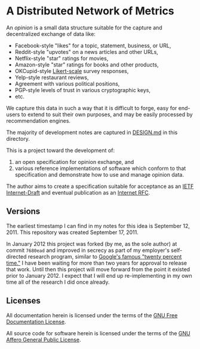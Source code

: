 # A Distributed Network of Metrics

An *opinion* is a small data structure suitable for the capture and decentralized exchange of data like:

- Facebook-style "likes" for a topic, statement, business, or URL,
- Reddit-style "upvotes" on a news articles and other URLs,
- Netflix-style "star" ratings for movies,
- Amazon-style "star" ratings for books and other products,
- OKCupid-style [Likert-scale][likert] survey responses,
- Yelp-style restaurant reviews,
- Agreement with various political positions,
- PGP-style levels of trust in various cryptographic keys,
- etc.

We capture this data in such a way that it is difficult to forge, easy for end-users to extend to suit their own purposes, and may be easily processed by recommendation engines.

The majority of development notes are captured in [DESIGN.md][] in this directory.

This is a project toward the development of:

1. an open specification for opinion exchange, and
2. various reference implementations of software which conform to that specification and demonstrate how to use and manage opinion data.

The author aims to create a specification suitable for acceptance as an [IETF Internet-Draft][] and eventual publication as an [Internet RFC][].

## Versions

The earliest timestamp I can find in my notes for this idea is September 12, 2011. This repository was created September 17, 2011.

In January 2012 this project was forked (by me, as the sole author) at commit `7680ead` and improved in secrecy as part of my employer's self-directed research program, similar to [Google's famous "twenty percent time."][google-20-time] I have been waiting for more than two years for approval to release that work. Until then this project will move forward from the point it existed prior to January 2012. I expect that I will end up re-implementing in my own time all of the research I did once already.

## Licenses

All documentation herein is licensed under the terms of the [GNU Free Documentation License][FDL].

All source code for software herein is licensed under the terms of the [GNU Affero General Public License][AGPL].

[FDL]: https://www.gnu.org/copyleft/fdl.html
[AGPL]: https://www.gnu.org/licenses/agpl-3.0.html
[likert]: https://en.wikipedia.org/wiki/Likert_scale
[IETF Internet-Draft]: http://www.ietf.org/id-info/
[Internet RFC]: http://www.ietf.org/rfc.html
[DESIGN.md]: DESIGN.md
[google-20-time]: http://www.nytimes.com/2007/10/21/jobs/21pre.html

